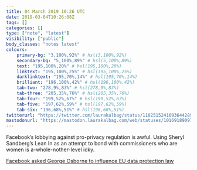 ```yaml
---
title: 04 March 2019 10:26 UTC
date: 2019-03-04T10:26:08Z
tags: []
categories: []
type: ["note", "latest"]
visibility: ["public"]
body_classes: "notes latest"
colours:
    primary-bg: "3,100%,92%" # hsl(3,100%,92%)
    secondary-bg: "5,100%,89%" # hsl(5,100%,89%)
    text: "195,100%,20%" # hsl(195,100%,20%)
    linktext: "195,100%,25%" # hsl(195,100%,25%)
    darklinktext: "195,70%,14%" # hsl(195,70%,14%)
    brilliant: "196,100%,42%" # hsl(196,100%,42%)
    tab-two: "278,9%,83%" # hsl(278,9%,83%)
    tab-three: "205,35%,76%" # hsl(205,35%,76%)
    tab-four: "199,52%,67%" # hsl(199,52%,67%)
    tab-five: "197,62%,59%" # hsl(197,62%,59%)
    tab-six: "196,68%,51%" # hsl(196,68%,51%)
twitterurl: "https://twitter.com/laurakalbag/status/1102515241093644289"
mastodonurl: "https://mastodon.laurakalbag.com/web/statuses/101691890976240496"
---
```


Facebook’s lobbying against pro-privacy regulation is awful. Using Sheryl Sandberg’s Lean In as an attempt to bond with commissioners who are women is a-whole-nother-level icky.

[Facebook asked George Osborne to influence EU data protection law](https://www.computerweekly.com/news/252458229/Facebook-asked-George-Osborne-to-influence-EU-data-protection-law)